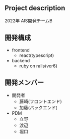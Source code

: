 ## Project description


2022年 AIS開発チームB

## 開発構成

- frontend 
  - react(typescript)
- backend 
  - ruby on rails(ver6)
  
## 開発メンバー

- 開発者
  - 藤崎(フロントエンド)
  - 加藤(バックエンド)
- PDM
  - 立野
  - 渡辺
  - 堀口
